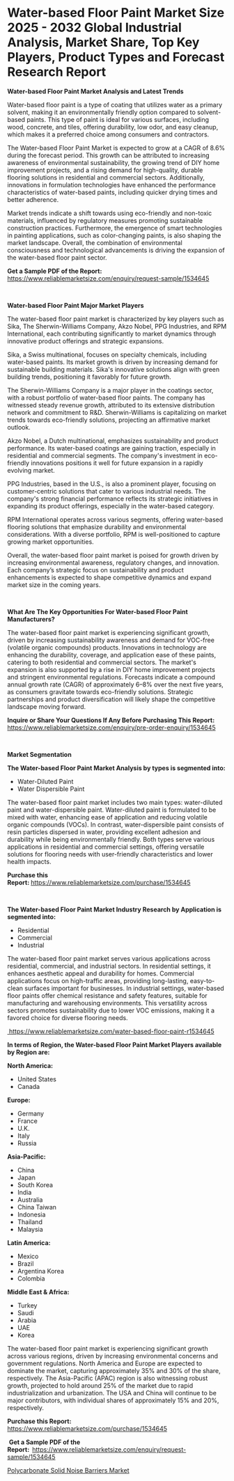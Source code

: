 <p><h1>Water-based Floor Paint Market Size 2025 - 2032 Global Industrial Analysis, Market Share, Top Key Players, Product Types and Forecast Research Report</h1></p><p><strong>Water-based Floor Paint Market Analysis and Latest Trends</strong></p>
<p><p>Water-based floor paint is a type of coating that utilizes water as a primary solvent, making it an environmentally friendly option compared to solvent-based paints. This type of paint is ideal for various surfaces, including wood, concrete, and tiles, offering durability, low odor, and easy cleanup, which makes it a preferred choice among consumers and contractors.</p><p>The Water-based Floor Paint Market is expected to grow at a CAGR of 8.6% during the forecast period. This growth can be attributed to increasing awareness of environmental sustainability, the growing trend of DIY home improvement projects, and a rising demand for high-quality, durable flooring solutions in residential and commercial sectors. Additionally, innovations in formulation technologies have enhanced the performance characteristics of water-based paints, including quicker drying times and better adherence. </p><p>Market trends indicate a shift towards using eco-friendly and non-toxic materials, influenced by regulatory measures promoting sustainable construction practices. Furthermore, the emergence of smart technologies in painting applications, such as color-changing paints, is also shaping the market landscape. Overall, the combination of environmental consciousness and technological advancements is driving the expansion of the water-based floor paint sector.</p></p>
<p><strong>Get a Sample PDF of the Report:&nbsp;</strong> <a href="https://www.reliablemarketsize.com/enquiry/request-sample/1534645?utm_campaign=2212&utm_medium=2&utm_source=Github&utm_content=ia&utm_term=02022025&utm_id=water-based-floor-paint">https://www.reliablemarketsize.com/enquiry/request-sample/1534645</a></p>
<p>&nbsp;</p>
<p><strong>Water-based Floor Paint Major Market Players</strong></p>
<p><p>The water-based floor paint market is characterized by key players such as Sika, The Sherwin-Williams Company, Akzo Nobel, PPG Industries, and RPM International, each contributing significantly to market dynamics through innovative product offerings and strategic expansions.</p><p>Sika, a Swiss multinational, focuses on specialty chemicals, including water-based paints. Its market growth is driven by increasing demand for sustainable building materials. Sika's innovative solutions align with green building trends, positioning it favorably for future growth.</p><p>The Sherwin-Williams Company is a major player in the coatings sector, with a robust portfolio of water-based floor paints. The company has witnessed steady revenue growth, attributed to its extensive distribution network and commitment to R&D. Sherwin-Williams is capitalizing on market trends towards eco-friendly solutions, projecting an affirmative market outlook.</p><p>Akzo Nobel, a Dutch multinational, emphasizes sustainability and product performance. Its water-based coatings are gaining traction, especially in residential and commercial segments. The company's investment in eco-friendly innovations positions it well for future expansion in a rapidly evolving market.</p><p>PPG Industries, based in the U.S., is also a prominent player, focusing on customer-centric solutions that cater to various industrial needs. The company's strong financial performance reflects its strategic initiatives in expanding its product offerings, especially in the water-based category.</p><p>RPM International operates across various segments, offering water-based flooring solutions that emphasize durability and environmental considerations. With a diverse portfolio, RPM is well-positioned to capture growing market opportunities.</p><p>Overall, the water-based floor paint market is poised for growth driven by increasing environmental awareness, regulatory changes, and innovation. Each company’s strategic focus on sustainability and product enhancements is expected to shape competitive dynamics and expand market size in the coming years.</p></p>
<p>&nbsp;</p>
<p><strong>What Are The Key Opportunities For Water-based Floor Paint Manufacturers?</strong></p>
<p><p>The water-based floor paint market is experiencing significant growth, driven by increasing sustainability awareness and demand for VOC-free (volatile organic compounds) products. Innovations in technology are enhancing the durability, coverage, and application ease of these paints, catering to both residential and commercial sectors. The market's expansion is also supported by a rise in DIY home improvement projects and stringent environmental regulations. Forecasts indicate a compound annual growth rate (CAGR) of approximately 6–8% over the next five years, as consumers gravitate towards eco-friendly solutions. Strategic partnerships and product diversification will likely shape the competitive landscape moving forward.</p></p>
<p><strong>Inquire or Share Your Questions If Any Before Purchasing This Report:</strong> <a href="https://www.reliablemarketsize.com/enquiry/pre-order-enquiry/1534645?utm_campaign=2212&utm_medium=2&utm_source=Github&utm_content=ia&utm_term=02022025&utm_id=water-based-floor-paint">https://www.reliablemarketsize.com/enquiry/pre-order-enquiry/1534645</a></p>
<p>&nbsp;</p>
<p><strong>Market Segmentation</strong></p>
<p><strong>The Water-based Floor Paint Market Analysis by types is segmented into:</strong></p>
<p><ul><li>Water-Diluted Paint</li><li>Water Dispersible Paint</li></ul></p>
<p><p>The water-based floor paint market includes two main types: water-diluted paint and water-dispersible paint. Water-diluted paint is formulated to be mixed with water, enhancing ease of application and reducing volatile organic compounds (VOCs). In contrast, water-dispersible paint consists of resin particles dispersed in water, providing excellent adhesion and durability while being environmentally friendly. Both types serve various applications in residential and commercial settings, offering versatile solutions for flooring needs with user-friendly characteristics and lower health impacts.</p></p>
<p><strong>Purchase this Report:&nbsp;</strong><a href="https://www.reliablemarketsize.com/purchase/1534645?utm_campaign=2212&utm_medium=2&utm_source=Github&utm_content=ia&utm_term=02022025&utm_id=water-based-floor-paint">https://www.reliablemarketsize.com/purchase/1534645</a></p>
<p>&nbsp;</p>
<p><strong>The Water-based Floor Paint Market Industry Research by Application is segmented into:</strong></p>
<p><ul><li>Residential</li><li>Commercial</li><li>Industrial</li></ul></p>
<p><p>The water-based floor paint market serves various applications across residential, commercial, and industrial sectors. In residential settings, it enhances aesthetic appeal and durability for homes. Commercial applications focus on high-traffic areas, providing long-lasting, easy-to-clean surfaces important for businesses. In industrial settings, water-based floor paints offer chemical resistance and safety features, suitable for manufacturing and warehousing environments. This versatility across sectors promotes sustainability due to lower VOC emissions, making it a favored choice for diverse flooring needs.</p></p>
<p><a href="https://www.reliablemarketsize.com/water-based-floor-paint-r1534645?utm_campaign=2212&utm_medium=2&utm_source=Github&utm_content=ia&utm_term=02022025&utm_id=water-based-floor-paint">&nbsp;https://www.reliablemarketsize.com/water-based-floor-paint-r1534645</a></p>
<p><strong>In terms of Region, the Water-based Floor Paint Market Players available by Region are:</strong></p>
<p>
    <p> <strong> North America: </strong>
        <ul>
            <li>United States</li>
            <li>Canada</li>
        </ul>
        </p> 
    <p> <strong> Europe: </strong>
        <ul>
            <li>Germany</li>
            <li>France</li>
            <li>U.K.</li>
            <li>Italy</li>
            <li>Russia</li>
        </ul>
        </p> 
    <p> <strong> Asia-Pacific: </strong>
        <ul>
            <li>China</li>
            <li>Japan</li>
            <li>South Korea</li>
            <li>India</li>
            <li>Australia</li>
            <li>China Taiwan</li>
            <li>Indonesia</li>
            <li>Thailand</li>
            <li>Malaysia</li>
        </ul>
        </p> 
    <p> <strong> Latin America: </strong>
        <ul>
            <li>Mexico</li>
            <li>Brazil</li>
            <li>Argentina Korea</li>
            <li>Colombia</li>
        </ul>
        </p> 
    <p> <strong> Middle East & Africa: </strong>
        <ul>
            <li>Turkey</li>
            <li>Saudi</li>
            <li>Arabia</li>
            <li>UAE</li>
            <li>Korea</li>
        </ul>
    </p>
    </p>
<p><p>The water-based floor paint market is experiencing significant growth across various regions, driven by increasing environmental concerns and government regulations. North America and Europe are expected to dominate the market, capturing approximately 35% and 30% of the share, respectively. The Asia-Pacific (APAC) region is also witnessing robust growth, projected to hold around 25% of the market due to rapid industrialization and urbanization. The USA and China will continue to be major contributors, with individual shares of approximately 15% and 20%, respectively.</p></p>
<p><strong>Purchase this Report: </strong><a href="https://www.reliablemarketsize.com/purchase/1534645?utm_campaign=2212&utm_medium=2&utm_source=Github&utm_content=ia&utm_term=02022025&utm_id=water-based-floor-paint">https://www.reliablemarketsize.com/purchase/1534645</a></p>
<p>&nbsp;<strong>Get a Sample PDF of the Report:&nbsp;&nbsp;</strong><a href="https://www.reliablemarketsize.com/enquiry/request-sample/1534645?utm_campaign=2212&utm_medium=2&utm_source=Github&utm_content=ia&utm_term=02022025&utm_id=water-based-floor-paint">https://www.reliablemarketsize.com/enquiry/request-sample/1534645</a></p>
<p><strong></strong></p>
<p><p><a href="https://github.com/gullattedenna/Market-Research-Report-List-1/blob/main/polycarbonate-solid-noise-barriers-market.md?utm_campaign=2212&utm_medium=2&utm_source=Github&utm_content=ia&utm_term=02022025&utm_id=water-based-floor-paint">Polycarbonate Solid Noise Barriers Market</a></p></p>